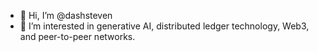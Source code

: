 - 👋 Hi, I’m @dashsteven
- 👀 I’m interested in generative AI, distributed ledger technology, Web3, and peer-to-peer networks.


<!---
dashsteven/dashsteven is a ✨ special ✨ repository because its `README.md` (this file) appears on your GitHub profile.
You can click the Preview link to take a look at your changes.
--->
